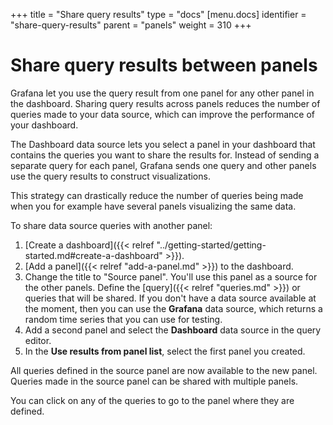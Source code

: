 +++
title = "Share query results"
type = "docs"
[menu.docs]
identifier = "share-query-results"
parent = "panels"
weight = 310
+++

# Share query results between panels

Grafana let you use the query result from one panel for any other panel in the dashboard. Sharing query results across panels reduces the number of queries made to your data source, which can improve the performance of your dashboard.

The Dashboard data source lets you select a panel in your dashboard that contains the queries ‌you want to share the results for. Instead of sending a separate query for each panel, Grafana sends one query and other panels use the query results to construct visualizations.

This strategy can drastically reduce the number of queries being made when you for example have several panels visualizing the same data.

To share data source queries with another panel:

1. [Create a dashboard]({{< relref "../getting-started/getting-started.md#create-a-dashboard" >}}).
1. [Add a panel]({{< relref "add-a-panel.md" >}}) to the dashboard.
1. Change the title to "Source panel". You'll use this panel as a source for the other panels.
Define the [query]({{< relref "queries.md" >}}) or queries that will be shared. If you don't have a data source available at the moment, then you can use the **Grafana** data source, which returns a random time series that you can use for testing.
1. Add a second panel and select the **Dashboard** data source in the query editor.
1. In the **Use results from panel list**, select the first panel you created.

All queries defined in the source panel are now available to the new panel. Queries made in the source panel can be shared with multiple panels.

You can click on any of the queries to go to the panel where they are defined.
